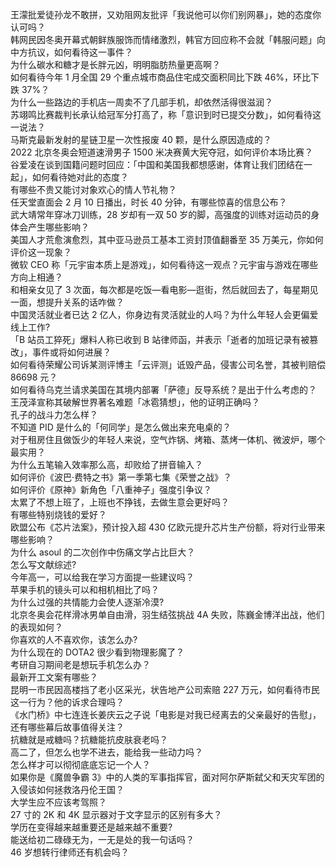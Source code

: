 王濛批爱徒孙龙不敢拼，又劝阻网友批评「我说他可以你们别网暴」，她的态度你认可吗？  
韩网民因冬奥开幕式朝鲜族服饰而情绪激烈，韩官方回应称不会就「韩服问题」向中方抗议，如何看待这一事件？  
为什么碳水和糖才是长胖元凶，明明脂肪热量更高啊？  
如何看待今年 1 月全国 29 个重点城市商品住宅成交面积同比下跌 46%，环比下跌 37%？  
为什么一些路边的手机店一周卖不了几部手机，却依然活得很滋润？  
苏翊鸣比赛裁判长承认给冠军分打高了，称「意识到时已提交分数」，如何看待这一说法？  
马斯克最新发射的星链卫星一次性报废 40 颗，是什么原因造成的？  
2022 北京冬奥会短道速滑男子 1500 米决赛黄大宪夺冠，如何评价本场比赛？  
谷爱凌在谈到国籍问题时回应：「中国和美国我都想感谢，体育让我们团结在一起」，如何看待她对此的态度？  
有哪些不贵又能讨对象欢心的情人节礼物？  
任天堂直面会 2 月 10 日播出，时长 40 分钟，有哪些惊喜的信息公布？  
武大靖常年穿冰刀训练，28 岁却有一双 50 岁的脚，高强度的训练对运动员的身体会产生哪些影响？  
美国人才荒愈演愈烈，其中亚马逊员工基本工资封顶值翻番至 35 万美元，你如何评价这一现象？  
微软 CEO 称「元宇宙本质上是游戏」，如何看待这一观点？元宇宙与游戏在哪些方向上相通？  
和相亲女见了 3 次面，每次都是吃饭—看电影—逛街，然后就回去了，每星期见一面，想提升关系的话咋做？  
中国灵活就业者已达 2 亿人，你身边有灵活就业的人吗？为什么年轻人会更偏爱线上工作?  
「B 站员工猝死」爆料人称已收到 B 站律师函，并表示「逝者的加班记录有被篡改」，事件或将如何进展？  
如何看待荣耀公司诉某测评博主「云评测」诋毁产品，侵害公司名誉，其被判赔偿 86698 元？  
如何看待乌克兰请求美国在其境内部署「萨德」反导系统？是出于什么考虑的？  
王茂泽宣称其破解世界著名难题「冰雹猜想」，他的证明正确吗？  
孔子的战斗力怎么样？  
不知道 PID 是什么的「何同学」是怎么做出来充电桌的？  
对于租房住且做饭少的年轻人来说，空气炸锅、烤箱、蒸烤一体机、微波炉，哪个最实用？  
为什么五笔输入效率那么高，却败给了拼音输入？  
如何评价《波巴·费特之书》第一季第七集《荣誉之战》？  
如何评价《原神》新角色「八重神子」强度引争议？  
太累了不想上班了，上班也不挣钱，去做生意会更好吗？  
有哪些特别烧钱的爱好？  
欧盟公布《芯片法案》，预计投入超 430 亿欧元提升芯片生产份额，将对行业带来哪些影响？  
为什么 asoul 的二次创作中伤痛文学占比巨大？  
怎么写文献综述?  
今年高一，可以给我在学习方面提一些建议吗？  
苹果手机的镜头可以和相机相比了吗？  
为什么过强的共情能力会使人逐渐冷漠?  
北京冬奥会花样滑冰男单自由滑，羽生结弦挑战 4A 失败，陈巍金博洋出战，他们的表现如何？  
你喜欢的人不喜欢你，该怎么办?  
为什么现在的 DOTA2 很少看到物理影魔了？  
考研自习期间老是想玩手机怎么办？  
最新开工文案有哪些？  
昆明一市民因高楼挡了老小区采光，状告地产公司索赔 227 万元，如何看待市民这一行为？他的诉求合理吗？  
《水门桥》中七连连长姜庆云之子说「电影是对我已经离去的父亲最好的告慰」，还有哪些幕后故事值得关注？  
抗糖就是戒糖吗？抗糖能抗皮肤衰老吗？  
高二了，但怎么也学不进去，能给我一些动力吗？  
怎么样才可以彻彻底底忘记一个人？  
如果你是《魔兽争霸 3》中的人类的军事指挥官，面对阿尔萨斯弑父和天灾军团的入侵该如何拯救洛丹伦王国？  
大学生应不应该考驾照？  
27 寸的 2K 和 4K 显示器对于文字显示的区别有多大？  
学历在变得越来越重要还是越来越不重要?  
能送给初二碌碌无为，一无是处的我一句话吗？  
46 岁想转行律师还有机会吗？  
